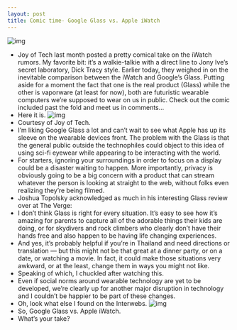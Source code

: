 ```yaml
---
layout: post
title: Comic time- Google Glass vs. Apple iWatch
---
```

![img](http://media.idownloadblog.com/wp-content/uploads/2013/03/iWatch-concept-unknown-002.jpg)
* Joy of Tech last month posted a pretty comical take on the iWatch rumors. My favorite bit: it’s a walkie-talkie with a direct line to Jony Ive’s secret laboratory, Dick Tracy style. Earlier today, they weighed in on the inevitable comparison between the iWatch and Google’s Glass. Putting aside for a moment the fact that one is the real product (Glass) while the other is vaporware (at least for now), both are futuristic wearable computers we’re supposed to wear on us in public. Check out the comic included past the fold and meet us in comments…
* Here it is.
![img](http://media.idownloadblog.com/wp-content/uploads/2013/03/Joy-of-Tech-Glass-vs-iWatch.jpeg)
* Courtesy of Joy of Tech.
* I’m liking Google Glass a lot and can’t wait to see what Apple has up its sleeve on the wearable devices front. The problem with the Glass is that the general public outside the technophiles could object to this idea of using sci-fi eyewear while appearing to be interacting with the world.
* For starters, ignoring your surroundings in order to focus on a display could be a disaster waiting to happen. More importantly, privacy is obviously going to be a big concern with a product that can stream whatever the person is looking at straight to the web, without folks even realizing they’re being filmed.
* Joshua Topolsky acknowledged as much in his interesting Glass review over at The Verge:
* I don’t think Glass is right for every situation. It’s easy to see how it’s amazing for parents to capture all of the adorable things their kids are doing, or for skydivers and rock climbers who clearly don’t have their hands free and also happen to be having life changing experiences.
* And yes, it’s probably helpful if you’re in Thailand and need directions or translation — but this might not be that great at a dinner party, or on a date, or watching a movie. In fact, it could make those situations very awkward, or at the least, change them in ways you might not like.
* Speaking of which, I chuckled after watching this.
* Even if social norms around wearable technology are yet to be developed, we’re clearly up for another major disruption in technology and I couldn’t be happier to be part of these changes.
* Oh, look what else I found on the Interwebs.
![img](http://media.idownloadblog.com/wp-content/uploads/2013/03/Hear-about-Google-Glass-ROFLbot.jpg)
* So, Google Glass vs. Apple iWatch.
* What’s your take?

